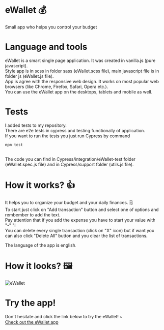 # eWallet  :moneybag:
Small app who helps you control your budget

# Language and tools
eWallet is a smart single page application. It was created in vanilla.js (pure javascript).
</br>
Style app is in scss in folder sass (eWallet.scss file), main javascript file is in folder js (eWallet.js file).
</br>
App is agree with the responsive web design. It works on most popular web browsers (like Chrome, Firefox, Safari, Opera etc.).
</br>
You can use the eWallet app on the desktops, tablets and mobile as well.

# Tests
I added tests to my repository.
</br>
There are e2e tests in cypress and testing functionally of application. 
</br>
If you want to run the tests you just run Cypress by command
```
npm test
```

</br>
The code you can find in Cypress/integration/eWallet-test folder (eWallet.spec.js file) and in Cypress/support folder (utils.js file).

# How it works? :+1:
It helps you to organize your budget and your daily finances. 🗒️
</br>
To start just click on "Add transaction" button and select one of options and rembember to add the text.
</br>
Pay attention that if you add the expense you have to start your value with "-"  "!
</br>
You can delete every single transaction (click on "X" icon) but if want you can also click "Delete All"  button and you clear the list of transactions.
</br>

The language of the app is english.

# How it looks? 🖼️
![eWallet](https://i.imgur.com/O7i0nRk.png)

# Try the app!
Don't hesitate and click the link below to try the eWallet! ⤵️
</br>
[Check out the eWallet app](https://emarcins.github.io/eWallet/)

